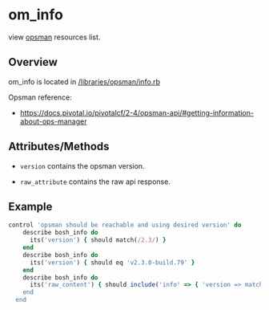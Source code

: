 # om_info

view [opsman](readme.md) resources list.

## Overview

om_info is located in [/libraries/opsman/info.rb](/libraries/opsman/info.rb)

Opsman reference:

* https://docs.pivotal.io/pivotalcf/2-4/opsman-api/#getting-information-about-ops-manager


## Attributes/Methods


* `version` contains the opsman version.


* `raw_attribute` contains the raw api response.


## Example

```ruby
control 'opsman should be reachable and using desired version' do
    describe bosh_info do
      its('version') { should match(/2.3/) }
    end
    describe bosh_info do
      its('version') { should eq 'v2.3.0-build.79' }
    end
    describe bosh_info do
      its('raw_content') { should include('info' => { 'version => match(/2.3/) }) }
    end
  end

```
